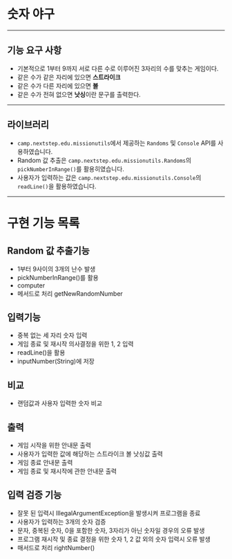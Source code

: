 # 숫자 야구
<hr>

## 기능 요구 사항
- 기본적으로 1부터 9까지 서로 다른 수로 이루어진 3자리의 수를 맞추는 게임이다.
- 같은 수가 같은 자리에 있으면 **스트라이크**
- 같은 수가 다른 자리에 있으면 **볼**
- 같은 수가 전혀 없으면 **낫싱**이란 문구를 출력한다. 

<hr>

## 라이브러리
- `camp.nextstep.edu.missionutils`에서 제공하는 `Randoms` 및 `Console` API를 사용하였습니다.
- Random 값 추출은 `camp.nextstep.edu.missionutils.Randoms`의 `pickNumberInRange()`를 활용히였습니다.
- 사용자가 입력하는 값은 `camp.nextstep.edu.missionutils.Console`의 `readLine()`을 활용하였습니다.

<hr>

# 구현 기능 목록
## Random 값 추출기능
-  1부터 9사이의 3개의 난수 발생
- pickNumberInRange()를 활용
- computer 
- 메서드로 처리 getNewRandomNumber

## 입력기능 
- 중복 없는 세 자리 숫자 입력
- 게임 종료 및 재시작 의사결정을 위한 1, 2 입력
- readLine()을 활용
- inputNumber(String)에 저장


## 비교
- 랜덤값과 사용자 입력한 숫자 비교

## 출력
- 게임 시작을 위한 안내문 출력
- 사용자가 입력한 값에 해당하는 스트라이크 볼 낫싱값 출력
- 게임 종료 안내문 출력
- 게임 종료 및 재시작에 관한 안내문 출력 


## 입력 검증 기능 
- 잘못 된 입력시 IllegalArgumentException을 발생시켜 프로그램을 종료
- 사용자가 입력하는 3개의 숫자 검증
- 문자, 중복된 숫자, 0을 포함한 숫자, 3자리가 아닌 숫자일 경우의 오류 발생
- 프로그램 재시작 및 종료 결정을 위한 숫자 1, 2 값 외의 숫자 입력시 오류 발생
- 매서드로 처리 rightNumber()



